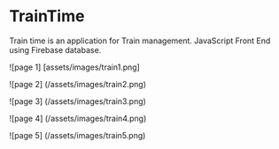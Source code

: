 # TrainTime
Train time is an application for Train management. JavaScript Front End using Firebase database.

![page 1] [assets/images/train1.png]

![page 2] (/assets/images/train2.png)

![page 3] (/assets/images/train3.png)

![page 4] (/assets/images/train4.png)

![page 5] (/assets/images/train5.png)
